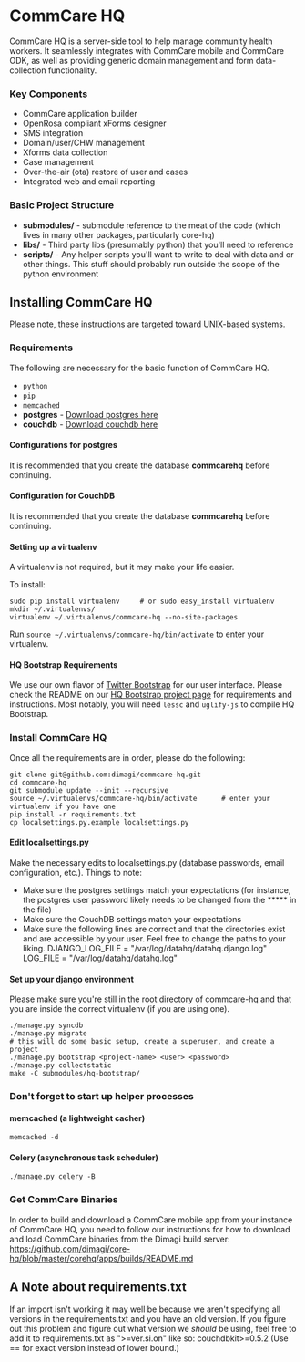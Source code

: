 CommCare HQ
===========

CommCare HQ is a server-side tool to help manage community health workers.
It seamlessly integrates with CommCare mobile and CommCare ODK, as well as
providing generic domain management and form data-collection functionality.

### Key Components

+ CommCare application builder
+ OpenRosa compliant xForms designer
+ SMS integration
+ Domain/user/CHW management
+ Xforms data collection
+ Case management
+ Over-the-air (ota) restore of user and cases
+ Integrated web and email reporting

### Basic Project Structure

+ **submodules/** - submodule reference to the meat of the code (which lives in many other packages, particularly core-hq)
+ **libs/** - Third party libs (presumably python) that you'll need to reference
+ **scripts/** - Any helper scripts you'll want to write to deal with data and or other things.  This stuff should probably run outside the scope of the python environment


Installing CommCare HQ
----------------------

Please note, these instructions are targeted toward UNIX-based systems.


### Requirements

The following are necessary for the basic function of CommCare HQ.

+ `python`
+ `pip`
+ `memcached`
+ **postgres** - [Download postgres here](http://www.enterprisedb.com/products-services-training/pgdownload)
+ **couchdb** - [Download couchdb here](http://www.couchbase.com/couchbase-server/overview)


#### Configurations for postgres

It is recommended that you create the database **commcarehq** before continuing.


#### Configuration for CouchDB

It is recommended that you create the database **commcarehq** before continuing.


#### Setting up a virtualenv

A virtualenv is not required, but it may make your life easier.

To install:

    sudo pip install virtualenv     # or sudo easy_install virtualenv
    mkdir ~/.virtualenvs/
    virtualenv ~/.virtualenvs/commcare-hq --no-site-packages

Run `source ~/.virtualenvs/commcare-hq/bin/activate` to enter your virtualenv.


#### HQ Bootstrap Requirements

We use our own flavor of [Twitter Bootstrap](http://twitter.github.com/bootstrap/) for our user interface.
Please check the README on our [HQ Bootstrap project page](https://github.com/dimagi/hq-bootstrap) for requirements and instructions.
Most notably, you will need `lessc` and `uglify-js` to compile HQ Bootstrap.


### Install CommCare HQ

Once all the requirements are in order, please do the following:

    git clone git@github.com:dimagi/commcare-hq.git
    cd commcare-hq
    git submodule update --init --recursive
    source ~/.virtualenvs/commcare-hq/bin/activate      # enter your virtualenv if you have one
    pip install -r requirements.txt
    cp localsettings.py.example localsettings.py


#### Edit localsettings.py

Make the necessary edits to localsettings.py (database passwords, email configuration, etc.).
Things to note:

+ Make sure the postgres settings match your expectations (for instance, the postgres user password likely needs to be changed from the ***** in the file)
+ Make sure the CouchDB settings match your expectations
+ Make sure the following lines are correct and that the directories exist and are accessible by your user. Feel free to change the paths to your liking.
    DJANGO_LOG_FILE = "/var/log/datahq/datahq.django.log"
    LOG_FILE = "/var/log/datahq/datahq.log"


#### Set up your django environment

Please make sure you're still in the root directory of commcare-hq and that you are inside the correct virtualenv (if you are using one).

    ./manage.py syncdb
    ./manage.py migrate
    # this will do some basic setup, create a superuser, and create a project
    ./manage.py bootstrap <project-name> <user> <password>
    ./manage.py collectstatic
    make -C submodules/hq-bootstrap/


### Don't forget to start up helper processes

#### memcached (a lightweight cacher)

    memcached -d

#### Celery (asynchronous task scheduler)

    ./manage.py celery -B

### Get CommCare Binaries

In order to build and download a CommCare mobile app from your instance of CommCare HQ, you need to follow
our instructions for how to download and load CommCare binaries from the Dimagi build server:
https://github.com/dimagi/core-hq/blob/master/corehq/apps/builds/README.md

A Note about requirements.txt
-----------------------------

If an import isn't working it may well be because we aren't specifying all versions in the requirements.txt and you have
an old version. If you figure out this problem and figure out what version we *should* be using, feel free to add it to
requirements.txt as ">=ver.si.on" like so:
    couchdbkit>=0.5.2
(Use == for exact version instead of lower bound.)
